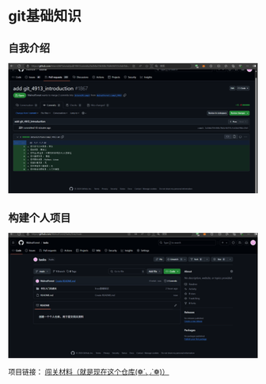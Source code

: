 # git基础知识

## 自我介绍

![image](./images/task2-个人介绍.png)

## 构建个人项目

![image](./images/task2-构建个人项目.png)

项目链接：
[闯关材料（就是现在这个仓库(❁´◡`❁)）](https://github.com/WalnutForest/tasks)
